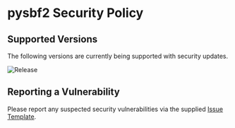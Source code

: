 # pysbf2 Security Policy

## Supported Versions

The following versions are currently being supported with security updates.

![Release](https://img.shields.io/github/v/release/semuconsulting/pysbf2?include_prereleases)

## Reporting a Vulnerability

Please report any suspected security vulnerabilities via the supplied
[Issue Template](https://github.com/semuconsulting/pysbf2/blob/master/.github/ISSUE_TEMPLATE/bug_report.md).
